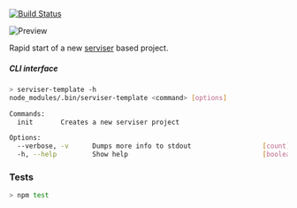 [![Build Status](https://travis-ci.org/lucid-services/serviser-template.svg?branch=master)](https://travis-ci.org/lucid-services/serviser-template)  

![Preview](https://github.com/lucid-services/serviser-template/raw/master/screencast.gif)

Rapid start of a new [serviser](https://github.com/lucid-services/serviser) based project.  

##### CLI interface

```bash
> serviser-template -h
node_modules/.bin/serviser-template <command> [options]

Commands:
  init       Creates a new serviser project

Options:
  --verbose, -v      Dumps more info to stdout                  [count] [default: 1]
  -h, --help         Show help                                  [boolean]
```


### Tests

```bash
> npm test
```
